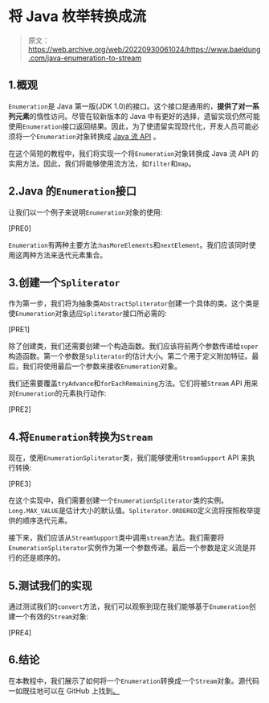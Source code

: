 # 将 Java 枚举转换成流

> 原文：<https://web.archive.org/web/20220930061024/https://www.baeldung.com/java-enumeration-to-stream>

## 1.概观

`Enumeration`是 Java 第一版(JDK 1.0)的接口。这个接口是通用的，**提供了对一系列元素**的惰性访问。尽管在较新版本的 Java 中有更好的选择，遗留实现仍然可能使用`Enumeration`接口返回结果。因此，为了使遗留实现现代化，开发人员可能必须将一个`Enumeration`对象转换成 [Java 流 API](/web/20220525135539/https://www.baeldung.com/java-streams) 。

在这个简短的教程中，我们将实现一个将`Enumeration`对象转换成 Java 流 API 的实用方法。因此，我们将能够使用流方法，如`filter`和`map`。

## 2.Java 的`Enumeration`接口

让我们以一个例子来说明`Enumeration`对象的使用:

[PRE0]

`Enumeration`有两种主要方法:`hasMoreElements`和`nextElement`。我们应该同时使用这两种方法来迭代元素集合。

## 3.创建一个`Spliterator`

作为第一步，我们将为抽象类`AbstractSpliterator`创建一个具体的类。这个类是使`Enumeration`对象适应`Spliterator`接口所必需的:

[PRE1]

除了创建类，我们还需要创建一个构造函数。我们应该将前两个参数传递给`super`构造函数。第一个参数是`Spliterator`的估计大小。第二个用于定义附加特征。最后，我们将使用最后一个参数来接收`Enumeration`对象。

我们还需要覆盖`tryAdvance`和`forEachRemaining`方法。它们将被`Stream` API 用来对`Enumeration`的元素执行动作:

[PRE2]

## 4.将`Enumeration`转换为`Stream`

现在，使用`EnumerationSpliterator`类，我们能够使用`StreamSupport` API 来执行转换:

[PRE3]

在这个实现中，我们需要创建一个`EnumerationSpliterator`类的实例。`Long.MAX_VALUE`是估计大小的默认值。`Spliterator.ORDERED`定义流将按照枚举提供的顺序迭代元素。

接下来，我们应该从`StreamSupport`类中调用`stream`方法。我们需要将`EnumerationSpliterator`实例作为第一个参数传递。最后一个参数是定义流是并行的还是顺序的。

## 5.测试我们的实现

通过测试我们的`convert`方法，我们可以观察到现在我们能够基于`Enumeration`创建一个有效的`Stream`对象:

[PRE4]

## 6.结论

在本教程中，我们展示了如何将一个`Enumeration`转换成一个`Stream`对象。源代码一如既往地可以在 GitHub 上找到[。](https://web.archive.org/web/20220525135539/https://github.com/eugenp/tutorials/tree/master/core-java-modules/core-java-streams-3)